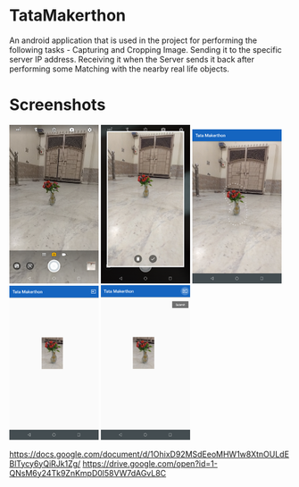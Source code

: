 # TataMakerthon

An android application that is used in the project for performing the following tasks - Capturing and Cropping Image. Sending it to the specific server IP address. Receiving it when the Server sends it back after performing some Matching with the nearby real life objects.

# Screenshots

<img src="Screenshots/1.png" width="160"> <img src="Screenshots/2.png" width="160"> <img src="Screenshots/3.png" width="160"> <img src="Screenshots/4.png" width="160"> <img src="Screenshots/5.png" width="160">


https://docs.google.com/document/d/1OhixD92MSdEeoMHW1w8XtnOULdEBlTycy6yQiRJk1Zg/
https://drive.google.com/open?id=1-QNsM6y24Tk9ZnKmpD0l58VW7dAGvL8C
